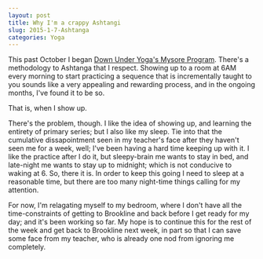 ```yaml
---
layout: post
title: Why I'm a crappy Ashtangi
slug: 2015-1-7-Ashtanga
categories: Yoga
---
```


This past October I began [Down Under Yoga's Mysore
Program](http://downunderyoga.com/classes/class-descriptions/#testimonials-6). There's a
methodology to Ashtanga that I  respect. 
Showing up to a room at 6AM every morning to start practicing a sequence that is
incrementally taught to you sounds like a very appealing and rewarding process,
and in the ongoing months, I've found it to be so.

That is, when I show up.

There's the problem, though. I like the idea of showing up, and learning the
entirety of primary series; but I also like my sleep. Tie into that the
cumulative dissapointment seen in my teacher's face after they haven't seen me
for a week, well; I've been having a hard time keeping up with it. I like the
practice after I do it, but sleepy-brain me wants to stay in bed, and late-night
me wants to stay up to midnight; which is not conducive to waking at 6. So,
there it is. In order to keep this going I need to sleep at a reasonable time,
but there are too many night-time things calling for my attention.

For now, I'm relagating myself to my bedroom, where I don't have all the
time-constraints of getting to Brookline and back before I get ready for my day;
and it's been working so far. My hope is to continue this for the rest of the
week and get back to Brookline next week, in part so that I can save some face
from my teacher, who is already one nod from ignoring me completely.
